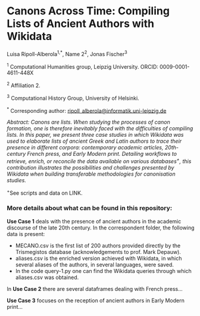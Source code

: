 # Canons Across Time: Compiling Lists of Ancient Authors with Wikidata

Luisa Ripoll-Alberola<sup>1,*</sup>, Name 2<sup>2</sup>, Jonas Fischer<sup>3</sup>

<sup>1</sup> Computational Humanities group, Leipzig University. ORCID: 0009-0001-4611-448X

<sup>2</sup> Affiliation 2.

<sup>3</sup> Computational History Group, University of Helsinki.

<sup>*</sup> Corresponding author: ripoll_alberola@informatik.uni-leipzig.de

*Abstract: Canons are lists. When studying the processes of canon formation, one is therefore inevitably faced with the difficulties of compiling lists. In this paper, we present three case studies in which Wikidata was used to elaborate lists of ancient Greek and Latin authors to trace their presence in different corpora: contemporary academic articles, 20th-century French press, and Early Modern print. Detailing workflows to retrieve, enrich, or reconcile the data available on various databases<sup>+</sup>, this contribution illustrates the possibilities and challenges presented by Wikidata when building transferable methodologies for canonisation studies.*

<sup>+</sup>See scripts and data on LINK.

### More details about what can be found in this repository:

**Use Case 1** deals with the presence of ancient authors in the academic discourse of the late 20th century. In the correspondent folder, the following data is present: 

- MECANO.csv is the first list of 200 authors provided directly by the Trismegistos database (acknowledgements to prof. Mark Depauw).
- aliases.csv is the enriched version achieved with Wikidata, in which several aliases of the authors, in several languages, were saved.
- In the code query-1.py one can find the Wikidata queries through which aliases.csv was obtained. 

In **Use Case 2** there are several dataframes dealing with French press...

**Use Case 3** focuses on the reception of ancient authors in Early Modern print...
